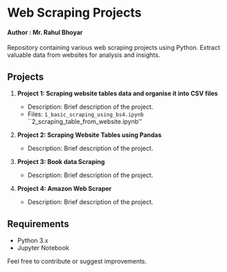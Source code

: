 # Web Scraping Projects

#### Author : Mr. Rahul Bhoyar

Repository containing various web scraping projects using Python. Extract valuable data from websites for analysis and insights.

## Projects

1. **Project 1: Scraping website tables data and organise it into CSV files**

   - Description: Brief description of the project.
   - Files: `1_basic_scraping_using_bs4.ipynb`   ``2_scraping_table_from_website.ipynb''
2. **Project 2: Scraping Website Tables using Pandas**

   - Description: Brief description of the project.

3. **Project 3: Book data Scraping**

   - Description: Brief description of the project.
  
4. **Project 4: Amazon Web Scraper**

   - Description: Brief description of the project.
  


## Requirements

- Python 3.x
- Jupyter Notebook



Feel free to contribute or suggest improvements.
